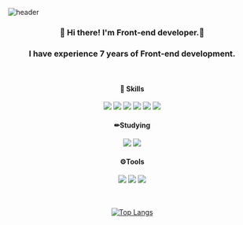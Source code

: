 ![header](https://capsule-render.vercel.app/api?type=cylinder&color=auto&height=100&section=header&text=Hello%20I'm%20dahye&desc=&fontSize=40&animation=fadeIn)
<div align="center">
    
### 👋  Hi there! I'm Front-end developer.🚀
### I have experience 7 years of Front-end development.
<br>

#### 💪 Skills
<div>
    <img src="https://img.shields.io/badge/HTML5-E34F26?style=flat&logo=HTML5&logoColor=white"/>
    <img src="https://img.shields.io/badge/css3-1572B6?style=flat&logo=css3&logoColor=white"/>
    <img src="https://img.shields.io/badge/sass-CC6699?style=flat&logo=sass&logoColor=white"/>
    <img src="https://img.shields.io/badge/jquery-0769AD?style=flat&logo=jquery&logoColor=white"/>
    <img src="https://img.shields.io/badge/javascript-F7DF1E?style=flat&logo=javascript&logoColor=white"/>
    <img src="https://img.shields.io/badge/vue.js-4FC08D?style=flat&logo=vuedotjs&logoColor=white"/>
</div>

#### ✏Studying
<div>
    <img src="https://img.shields.io/badge/react-61DAFB?style=flat&logo=react&logoColor=white"/>
    <img src="https://img.shields.io/badge/typescript-3178C6?style=flat&logo=typescript&logoColor=white"/>
</div>

#### ⚙Tools
<div>
    <img src="https://img.shields.io/badge/visualstudiocode-007ACC?style=flat&logo=visualstudiocode&logoColor=white"/>
    <img src="https://img.shields.io/badge/figma-F24E1E?style=flat&logo=figma&logoColor=white"/>
    <img src="https://img.shields.io/badge/github-181717?style=flat&logo=github&logoColor=white"/>
</div>

<br>
<br>

[![Top Langs](https://github-readme-stats.vercel.app/api/top-langs/?username=dahye-map&layout=compact)](https://github.com/dahye-map/github-readme-stats)

</div>
